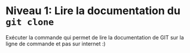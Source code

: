 # Niveau 1: Lire la documentation du `git clone`

Exécuter la commande qui permet de lire la documentation
de GIT sur la ligne de commande et pas sur internet :)
